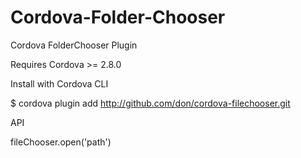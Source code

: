 # Cordova-Folder-Chooser

Cordova FolderChooser Plugin

Requires Cordova >= 2.8.0

Install with Cordova CLI

$ cordova plugin add http://github.com/don/cordova-filechooser.git

API

fileChooser.open('path')
